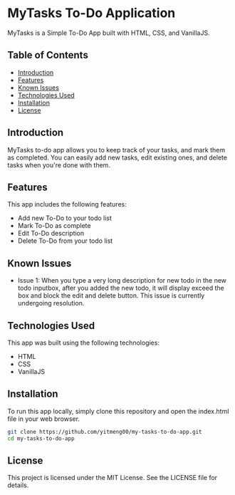 # MyTasks To-Do Application

MyTasks is a Simple To-Do App built with HTML, CSS, and VanillaJS.

## Table of Contents

- [Introduction](#introduction)
- [Features](#features)
- [Known Issues](#known-issues)
- [Technologies Used](#technologies-used)
- [Installation](#installation)
- [License](#license)

## Introduction

MyTasks to-do app allows you to keep track of your tasks, and mark them as completed. You can easily add new tasks, edit existing ones, and delete tasks when you're done with them.

## Features

This app includes the following features:

- Add new To-Do to your todo list
- Mark To-Do as complete
- Edit To-Do description
- Delete To-Do from your todo list

## Known Issues

- Issue 1: When you type a very long description for new todo in the new todo inputbox, after you added the new todo, it will display exceed the box and block the edit and delete button. This issue is currently undergoing resolution.

## Technologies Used

This app was built using the following technologies:

- HTML
- CSS
- VanillaJS

## Installation

To run this app locally, simply clone this repository and open the index.html file in your web browser.

```bash
git clone https://github.com/yitmeng00/my-tasks-to-do-app.git
cd my-tasks-to-do-app
```

## License
This project is licensed under the MIT License. See the LICENSE file for details.

